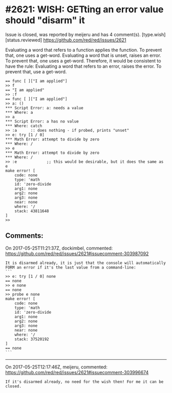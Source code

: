 
#2621: WISH: GETting an error value should "disarm" it
================================================================================
Issue is closed, was reported by meijeru and has 4 comment(s).
[type.wish] [status.reviewed]
<https://github.com/red/red/issues/2621>

Evaluating a word that refers to a function applies the function. To prevent that, one uses a get-word.
Evaluating a word that is unset, raises an error. To prevent that, one uses a get-word.
Therefore, it would be consistent to have the rule:
Evaluating a word that refers to an error, raises the error. To prevent that, use a get-word.
```
== func [ ]["I am applied"]
>> f
== "I am applied"
>> :f
== func [ ]["I am applied"]
>> a: ()
*** Script Error: a: needs a value
*** Where: a
>> a
*** Script Error: a has no value
*** Where: catch
>> :a      :: does nothing - if probed, prints "unset"
>> e: try [1 / 0]
*** Math Error: attempt to divide by zero
*** Where: /
>> e
*** Math Error: attempt to divide by zero
*** Where: /
>> :e             ;; this would be desirable, but it does the same as e
make error! [
    code: none
    type: 'math
    id: 'zero-divide
    arg1: none
    arg2: none
    arg3: none
    near: none
    where: '/
    stack: 43811648
]
>>
```



Comments:
--------------------------------------------------------------------------------

On 2017-05-25T11:21:37Z, dockimbel, commented:
<https://github.com/red/red/issues/2621#issuecomment-303987092>

    It is disarmed already, it is just that the console will automatically FORM an error if it's the last value from a command-line:
    ```
    >> e: try [1 / 0] none
    == none
    >> e none
    == none
    >> probe e none
    make error! [
        code: none
        type: 'math
        id: 'zero-divide
        arg1: none
        arg2: none
        arg3: none
        near: none
        where: '/
        stack: 37520192
    ]
    == none
    ```

--------------------------------------------------------------------------------

On 2017-05-25T12:17:46Z, meijeru, commented:
<https://github.com/red/red/issues/2621#issuecomment-303996674>

    If it's disarmed already, no need for the wish then! For me it can be closed.

